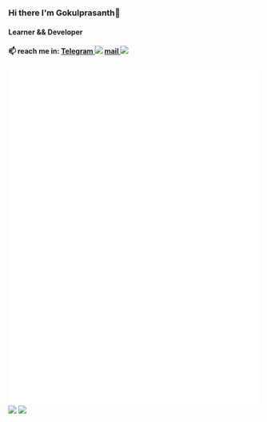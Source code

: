 ### Hi there I'm Gokulprasanth👋
#### Learner && Developer
#### 📫 reach me in: [Telegram ![](https://img.icons8.com/color/16/000000/telegram-app--v1.png)](https://telegram.me/cruzer_blaze) [mail ![](https://img.icons8.com/color/16/000000/gmail-new.png)](mailto:gokulgp3167@gmail.com)

![](https://raw.githubusercontent.com/gokul1630/gokul1630/main/github-metrics.svg)
![](https://github-profile-summary-cards.vercel.app/api/cards/profile-details?username=gokul1630&theme=github_dark)
![](https://github-readme-stats.vercel.app/api/top-langs/?username=gokul1630&theme=github_dark&layout=compact&langs_count=20)
